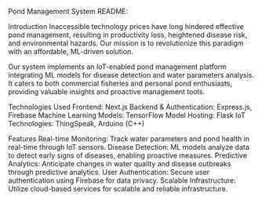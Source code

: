 Pond Management System README:

Introduction Inaccessible technology prices have long hindered effective pond management, resulting in productivity loss, heightened disease risk, and environmental hazards. Our mission is to revolutionize this paradigm with an affordable, ML-driven solution.

Our system implements an IoT-enabled pond management platform integrating ML models for disease detection and water parameters analysis. It caters to both commercial fisheries and personal pond enthusiasts, providing valuable insights and proactive management tools.

Technologies Used Frontend: Next.js Backend & Authentication: Express.js, Firebase Machine Learning Models: TensorFlow Model Hosting: Flask IoT Technologies: ThingSpeak, Arduino (C++)

Features Real-time Monitoring: Track water parameters and pond health in real-time through IoT sensors. Disease Detection: ML models analyze data to detect early signs of diseases, enabling proactive measures. Predictive Analytics: Anticipate changes in water quality and disease outbreaks through predictive analytics. User Authentication: Secure user authentication using Firebase for data privacy. Scalable Infrastructure: Utilize cloud-based services for scalable and reliable infrastructure.

